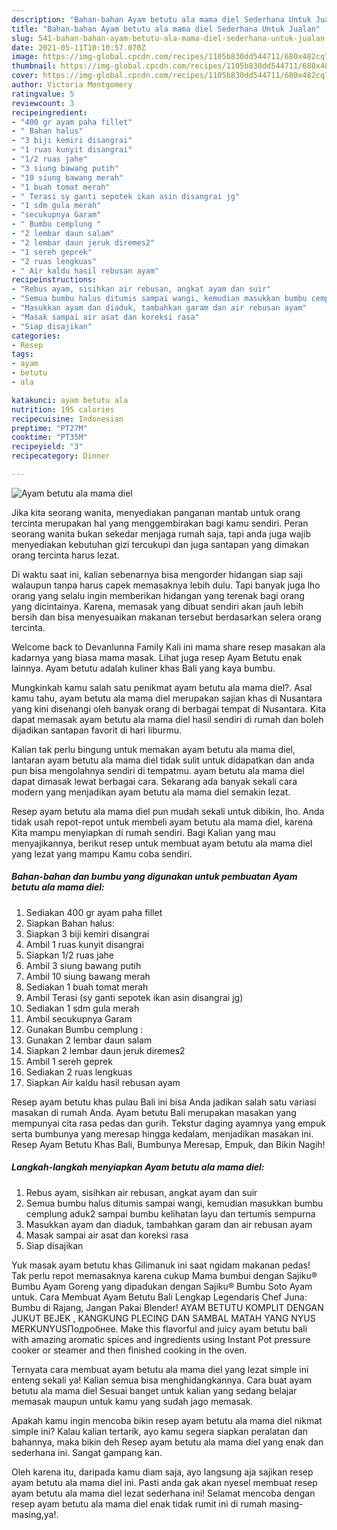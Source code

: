 ```yaml
---
description: "Bahan-bahan Ayam betutu ala mama diel Sederhana Untuk Jualan"
title: "Bahan-bahan Ayam betutu ala mama diel Sederhana Untuk Jualan"
slug: 541-bahan-bahan-ayam-betutu-ala-mama-diel-sederhana-untuk-jualan
date: 2021-05-11T10:10:57.070Z
image: https://img-global.cpcdn.com/recipes/1105b830dd544711/680x482cq70/ayam-betutu-ala-mama-diel-foto-resep-utama.jpg
thumbnail: https://img-global.cpcdn.com/recipes/1105b830dd544711/680x482cq70/ayam-betutu-ala-mama-diel-foto-resep-utama.jpg
cover: https://img-global.cpcdn.com/recipes/1105b830dd544711/680x482cq70/ayam-betutu-ala-mama-diel-foto-resep-utama.jpg
author: Victoria Montgomery
ratingvalue: 5
reviewcount: 3
recipeingredient:
- "400 gr ayam paha fillet"
- " Bahan halus"
- "3 biji kemiri disangrai"
- "1 ruas kunyit disangrai"
- "1/2 ruas jahe"
- "3 siung bawang putih"
- "10 siung bawang merah"
- "1 buah tomat merah"
- " Terasi sy ganti sepotek ikan asin disangrai jg"
- "1 sdm gula merah"
- "secukupnya Garam"
- " Bumbu cemplung "
- "2 lembar daun salam"
- "2 lembar daun jeruk diremes2"
- "1 sereh geprek"
- "2 ruas lengkuas"
- " Air kaldu hasil rebusan ayam"
recipeinstructions:
- "Rebus ayam, sisihkan air rebusan, angkat ayam dan suir"
- "Semua bumbu halus ditumis sampai wangi, kemudian masukkan bumbu cemplung aduk2 sampai bumbu kelihatan layu dan tertumis sempurna"
- "Masukkan ayam dan diaduk, tambahkan garam dan air rebusan ayam"
- "Masak sampai air asat dan koreksi rasa"
- "Siap disajikan"
categories:
- Resep
tags:
- ayam
- betutu
- ala

katakunci: ayam betutu ala 
nutrition: 195 calories
recipecuisine: Indonesian
preptime: "PT27M"
cooktime: "PT35M"
recipeyield: "3"
recipecategory: Dinner

---
```



![Ayam betutu ala mama diel](https://img-global.cpcdn.com/recipes/1105b830dd544711/680x482cq70/ayam-betutu-ala-mama-diel-foto-resep-utama.jpg)

Jika kita seorang wanita, menyediakan panganan mantab untuk orang tercinta merupakan hal yang menggembirakan bagi kamu sendiri. Peran seorang  wanita bukan sekedar menjaga rumah saja, tapi anda juga wajib menyediakan kebutuhan gizi tercukupi dan juga santapan yang dimakan orang tercinta harus lezat.

Di waktu  saat ini, kalian sebenarnya bisa mengorder hidangan siap saji walaupun tanpa harus capek memasaknya lebih dulu. Tapi banyak juga lho orang yang selalu ingin memberikan hidangan yang terenak bagi orang yang dicintainya. Karena, memasak yang dibuat sendiri akan jauh lebih bersih dan bisa menyesuaikan makanan tersebut berdasarkan selera orang tercinta. 

Welcome back to Devanlunna Family Kali ini mama share resep masakan ala kadarnya yang biasa mama masak. Lihat juga resep Ayam Betutu enak lainnya. Ayam betutu adalah kuliner khas Bali yang kaya bumbu.

Mungkinkah kamu salah satu penikmat ayam betutu ala mama diel?. Asal kamu tahu, ayam betutu ala mama diel merupakan sajian khas di Nusantara yang kini disenangi oleh banyak orang di berbagai tempat di Nusantara. Kita dapat memasak ayam betutu ala mama diel hasil sendiri di rumah dan boleh dijadikan santapan favorit di hari liburmu.

Kalian tak perlu bingung untuk memakan ayam betutu ala mama diel, lantaran ayam betutu ala mama diel tidak sulit untuk didapatkan dan anda pun bisa mengolahnya sendiri di tempatmu. ayam betutu ala mama diel dapat dimasak lewat berbagai cara. Sekarang ada banyak sekali cara modern yang menjadikan ayam betutu ala mama diel semakin lezat.

Resep ayam betutu ala mama diel pun mudah sekali untuk dibikin, lho. Anda tidak usah repot-repot untuk membeli ayam betutu ala mama diel, karena Kita mampu menyiapkan di rumah sendiri. Bagi Kalian yang mau menyajikannya, berikut resep untuk membuat ayam betutu ala mama diel yang lezat yang mampu Kamu coba sendiri.

<!--inarticleads1-->

##### Bahan-bahan dan bumbu yang digunakan untuk pembuatan Ayam betutu ala mama diel:

1. Sediakan 400 gr ayam paha fillet
1. Siapkan  Bahan halus:
1. Siapkan 3 biji kemiri disangrai
1. Ambil 1 ruas kunyit disangrai
1. Siapkan 1/2 ruas jahe
1. Ambil 3 siung bawang putih
1. Ambil 10 siung bawang merah
1. Sediakan 1 buah tomat merah
1. Ambil  Terasi (sy ganti sepotek ikan asin disangrai jg)
1. Sediakan 1 sdm gula merah
1. Ambil secukupnya Garam
1. Gunakan  Bumbu cemplung :
1. Gunakan 2 lembar daun salam
1. Siapkan 2 lembar daun jeruk diremes2
1. Ambil 1 sereh geprek
1. Sediakan 2 ruas lengkuas
1. Siapkan  Air kaldu hasil rebusan ayam


Resep ayam betutu khas pulau Bali ini bisa Anda jadikan salah satu variasi masakan di rumah Anda. Ayam betutu Bali merupakan masakan yang mempunyai cita rasa pedas dan gurih. Tekstur daging ayamnya yang empuk serta bumbunya yang meresap hingga kedalam, menjadikan masakan ini. Resep Ayam Betutu Khas Bali, Bumbunya Meresap, Empuk, dan Bikin Nagih! 

<!--inarticleads2-->

##### Langkah-langkah menyiapkan Ayam betutu ala mama diel:

1. Rebus ayam, sisihkan air rebusan, angkat ayam dan suir
1. Semua bumbu halus ditumis sampai wangi, kemudian masukkan bumbu cemplung aduk2 sampai bumbu kelihatan layu dan tertumis sempurna
1. Masukkan ayam dan diaduk, tambahkan garam dan air rebusan ayam
1. Masak sampai air asat dan koreksi rasa
1. Siap disajikan


Yuk masak ayam betutu khas Gilimanuk ini saat ngidam makanan pedas! Tak perlu repot memasaknya karena cukup Mama bumbui dengan Sajiku® Bumbu Ayam Goreng yang dipadukan dengan Sajiku® Bumbu Soto Ayam untuk. Cara Membuat Ayam Betutu Bali Lengkap Legendaris Chef Juna: Bumbu di Rajang, Jangan Pakai Blender! AYAM BETUTU KOMPLIT DENGAN JUKUT BEJEK , KANGKUNG PLECING DAN SAMBAL MATAH YANG NYUS MERKUNYUSПодробнее. Make this flavorful and juicy ayam betutu bali with amazing aromatic spices and ingredients using Instant Pot pressure cooker or steamer and then finished cooking in the oven. 

Ternyata cara membuat ayam betutu ala mama diel yang lezat simple ini enteng sekali ya! Kalian semua bisa menghidangkannya. Cara buat ayam betutu ala mama diel Sesuai banget untuk kalian yang sedang belajar memasak maupun untuk kamu yang sudah jago memasak.

Apakah kamu ingin mencoba bikin resep ayam betutu ala mama diel nikmat simple ini? Kalau kalian tertarik, ayo kamu segera siapkan peralatan dan bahannya, maka bikin deh Resep ayam betutu ala mama diel yang enak dan sederhana ini. Sangat gampang kan. 

Oleh karena itu, daripada kamu diam saja, ayo langsung aja sajikan resep ayam betutu ala mama diel ini. Pasti anda gak akan nyesel membuat resep ayam betutu ala mama diel lezat sederhana ini! Selamat mencoba dengan resep ayam betutu ala mama diel enak tidak rumit ini di rumah masing-masing,ya!.

